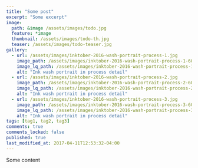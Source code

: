 ```yaml
---
title: "Some post"
excerpt: "Some excerpt"
image: 
  path: &image /assets/images/todo.jpg
  feature: *image
  thumbnail: /assets/images/todo-th.jpg
  teaser: /assets/images/todo-teaser.jpg
gallery:
  - url: /assets/images/inktober-2016-wash-portrait-process-1.jpg
    image_path: /assets/images/inktober-2016-wash-portrait-process-1-600.jpg
    image_lq_path: /assets/images/inktober-2016-wash-portrait-process-1-lq.jpg
    alt: "Ink wash portrait in process detail"
  - url: /assets/images/inktober-2016-wash-portrait-process-2.jpg
    image_path: /assets/images/inktober-2016-wash-portrait-process-2-600.jpg
    image_lq_path: /assets/images/inktober-2016-wash-portrait-process-2-lq.jpg
    alt: "Ink wash portrait in process detail"
  - url: /assets/images/inktober-2016-wash-portrait-process-3.jpg
    image_path: /assets/images/inktober-2016-wash-portrait-process-3-600.jpg
    image_lq_path: /assets/images/inktober-2016-wash-portrait-process-3-lq.jpg
    alt: "Ink wash portrait in process detail"
tags: [tag1, tag2, tag3]
comments: true
comments_locked: false
published: true
last_modified_at: 2017-04-11T12:53:32-04:00
---
```

Some content
